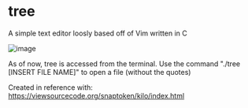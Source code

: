 # tree
 A simple text editor loosly based off of Vim written in C
 
![image](https://user-images.githubusercontent.com/29133471/137760828-fe38161c-f078-4498-8edc-c963bd0625aa.png)

As of now, tree is accessed from the terminal. Use the command "./tree [INSERT FILE NAME]" to open a file (without the quotes)

Created in reference with: https://viewsourcecode.org/snaptoken/kilo/index.html
